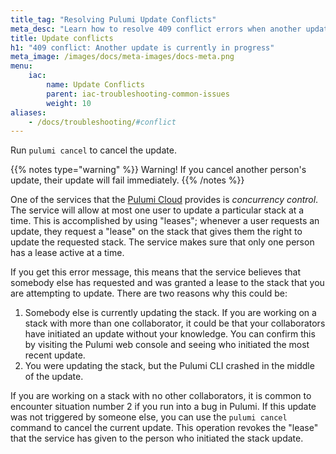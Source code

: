 ```yaml
---
title_tag: "Resolving Pulumi Update Conflicts"
meta_desc: "Learn how to resolve 409 conflict errors when another update is currently in progress."
title: Update conflicts
h1: "409 conflict: Another update is currently in progress"
meta_image: /images/docs/meta-images/docs-meta.png
menu:
    iac:
        name: Update Conflicts
        parent: iac-troubleshooting-common-issues
        weight: 10
aliases:
    - /docs/troubleshooting/#conflict
---
```


Run `pulumi cancel` to cancel the update.

{{% notes type="warning" %}}
Warning! If you cancel another person's update, their update will fail immediately.
{{% /notes %}}

One of the services that the [Pulumi Cloud](/docs/pulumi-cloud/) provides is *concurrency control*. The service will allow at most one user to update a particular stack at a time. This is accomplished by using "leases"; whenever a user requests an update, they request a "lease" on the stack that gives them the right to update the requested stack. The service makes sure that only one person has a lease active at a time.

If you get this error message, this means that the service believes that somebody else has requested and was granted a lease to the stack that you are attempting to update. There are two reasons why this could be:

1. Somebody else is currently updating the stack. If you are working on a stack with more than one collaborator, it could be that your collaborators have initiated an update without your knowledge. You can confirm this by visiting the Pulumi web console and seeing who initiated the most recent update.
1. You were updating the stack, but the Pulumi CLI crashed in the middle of the update.

If you are working on a stack with no other collaborators, it is common to encounter situation number 2 if you run into a bug in Pulumi. If this update was not triggered by someone else, you can use the `pulumi cancel` command to cancel the current update. This operation revokes the "lease" that the service has given to the person who initiated the stack update.
